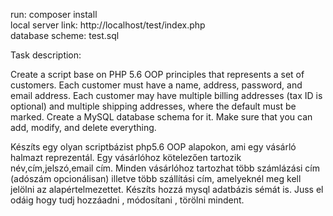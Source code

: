run: composer install <br>
local server link: http://localhost/test/index.php <br>
database scheme: test.sql

Task description:

Create a script base on PHP 5.6 OOP principles that represents a set of customers.
Each customer must have a name, address, password, and email address.
Each customer may have multiple billing addresses (tax ID is optional) and multiple shipping addresses, where the default must be marked.
Create a MySQL database schema for it.
Make sure that you can add, modify, and delete everything.<br>

Készíts egy olyan scriptbázist php5.6 OOP alapokon, ami egy vásárló halmazt reprezentál.
Egy vásárlóhoz kötelezően tartozik név,cím,jelszó,email cím.
Minden vásárlóhoz tartozhat több számlázási cím (adószám opcionálisan) illetve több szállítási cím, amelyeknél meg kell jelölni az alapértelmezettet.
Készíts hozzá mysql adatbázis sémát is.
Juss el odáig hogy tudj hozzáadni , módosítani , törölni mindent.


